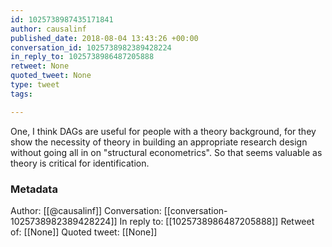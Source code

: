 ```yaml
---
id: 1025738987435171841
author: causalinf
published_date: 2018-08-04 13:43:26 +00:00
conversation_id: 1025738982389428224
in_reply_to: 1025738986487205888
retweet: None
quoted_tweet: None
type: tweet
tags:

---
```


One, I think DAGs are useful for people with a theory background, for they show the necessity of theory in building an appropriate research design without going all in on "structural econometrics". So that seems valuable as theory is critical for identification.

### Metadata

Author: [[@causalinf]]
Conversation: [[conversation-1025738982389428224]]
In reply to: [[1025738986487205888]]
Retweet of: [[None]]
Quoted tweet: [[None]]
